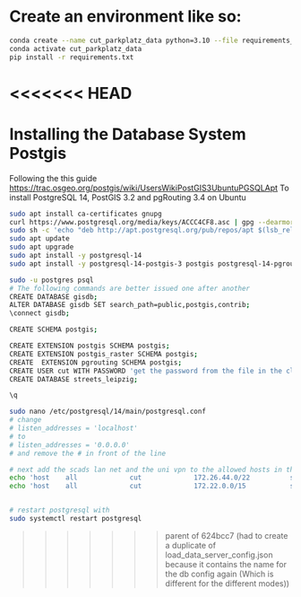 # Create an environment like so:
```bash
conda create --name cut_parkplatz_data python=3.10 --file requirements_conda.txt
conda activate cut_parkplatz_data
pip install -r requirements.txt
```
<<<<<<< HEAD
=======


# Installing the Database System Postgis
Following the this guide https://trac.osgeo.org/postgis/wiki/UsersWikiPostGIS3UbuntuPGSQLApt
To install PostgreSQL 14, PostGIS 3.2 and pgRouting 3.4 on Ubuntu

```bash
sudo apt install ca-certificates gnupg
curl https://www.postgresql.org/media/keys/ACCC4CF8.asc | gpg --dearmor | sudo tee /etc/apt/trusted.gpg.d/apt.postgresql.org.gpg >/dev/null
sudo sh -c 'echo "deb http://apt.postgresql.org/pub/repos/apt $(lsb_release -cs)-pgdg main" > /etc/apt/sources.list.d/pgdg.list'
sudo apt update
sudo apt upgrade
sudo apt install -y postgresql-14 
sudo apt install -y postgresql-14-postgis-3 postgis postgresql-14-pgrouting osm2pgrouting

sudo -u postgres psql
# The following commands are better issued one after another
CREATE DATABASE gisdb;
ALTER DATABASE gisdb SET search_path=public,postgis,contrib;
\connect gisdb;

CREATE SCHEMA postgis;

CREATE EXTENSION postgis SCHEMA postgis;
CREATE EXTENSION postgis_raster SCHEMA postgis;
CREATE  EXTENSION pgrouting SCHEMA postgis;
CREATE USER cut WITH PASSWORD 'get the password from the file in the cloud' CREATEDB;
CREATE DATABASE streets_leipzig;

\q

sudo nano /etc/postgresql/14/main/postgresql.conf
# change 
# listen_addresses = 'localhost'
# to
# listen_addresses = '0.0.0.0'
# and remove the # in front of the line

# next add the scads lan net and the uni vpn to the allowed hosts in the pg_hba.conf
echo 'host    all             cut             172.26.44.0/22          scram-sha-256' | sudo tee -a /etc/postgresql/14/main/pg_hba.conf
echo 'host    all             cut             172.22.0.0/15           scram-sha-256' | sudo tee -a /etc/postgresql/14/main/pg_hba.conf


# restart postgresql with
sudo systemctl restart postgresql

```
>>>>>>> parent of 624bcc7 (had to create a duplicate of load_data_server_config.json because it contains the name for the db config again (Which is different for the different modes))
